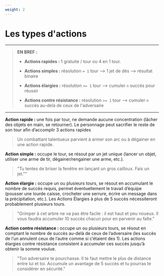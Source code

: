 ```yaml
---
weight: 2
---
```


# Les types d'actions

-----
>**EN BREF :**
>
>* **Actions rapides :** 1 gratuite / tour *ou* 4 en 1 tour.
>
>* **Actions simples :** résolution `= 1` tour --> 1 jet de dés --> résultat binaire
>
>* **Actions élargies :** résolution `>= 1` tour --> cumuler `n` succès pour réussir
>
>* **Actions contre résistance :** résolution `>= 1` tour --> cumuler `n` succès au-delà de ceux de l'adversaire
-----

**Action rapide :** une fois par tour, ne demande aucune concentration (lâcher des objets en main, se retourner). Le personnage peut sacrifier le reste de son tour afin d’accomplir 3 actions rapides

>Un combattant talentueux parvient à armer son arc ou à dégainer en une action rapide.

**Action simple :** occupe le tour, se résout par un jet unique (lancer un objet, utiliser une arme de tir, dégainer/rengainer une arme, etc.).

>"Tu tentes de briser la fenêtre en lançant un gros cailloux. Fais un jet.""

**Action élargie :** occupe un ou plusieurs tours, se résout en accumulant le nombre de succès requis, permet éventuellement le travail d’équipe (pousser une lourde caisse, crocheter une serrure, écrire un message dans la précipitation, etc.). Les Actions Élargies à plus de 5 succès nécessiteront probablement plusieurs tours.

>"Grimper à cet arbre ne va pas être facile : il est haut et peu noueux. Il vous faudra accumuler 10 succès chacun pour en parvenir au faîte."

**Action contre résistance :** occupe un ou plusieurs tours, se résout en comptant le nombre de succès au-delà de ceux de l’adversaire (les succès de l’un annulent ceux de l’autre comme si c’étaient des 1). Les actions élargies contre résistance consistent à accumuler ces succès jusqu’à obtenir la somme voulue.

>"Ton adversaire te pourchasse. Il te faut mettre le plus de distance entre lui et toi. Accumule un avantage de 5 succès et tu pourras te considérer en sécurité."